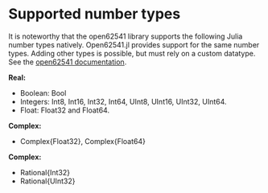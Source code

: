 # Supported number types

It is noteworthy that the open62541 library supports the following Julia
number types natively. Open62541.jl provides support for the same number types.
Adding other types is possible, but must rely on a custom datatype. See the [open62541 documentation](https://github.com/open62541/open62541/tree/master/examples/custom_datatype).

**Real:**
  - Boolean: Bool
  - Integers: Int8, Int16, Int32, Int64, UInt8, UInt16, UInt32, UInt64.
  - Float: Float32 and Float64.

**Complex:**

  - Complex{Float32}, Complex{Float64}

**Complex:**

  - Rational{Int32}
  - Rational{UInt32}
